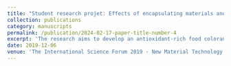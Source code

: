 ```yaml
---
title: "Student research projet: Effects of encapsulating materials and inlet-air temperatures on physicochemical properties and bioactive compounds of spray-dried Rhodomyrtus Tomentosa product"
collection: publications
category: manuscripts
permalink: /publication/2024-02-17-paper-title-number-4
excerpt: 'The research aims to develop an antioxidant-rich food colorant from R.Tomentosa forest fruit by micro-encapsulation using spray technology. Fully funded by Viet National University and conducted at the same time with courseworks at my Bachelor's program'
date: 2019-12-06
venue: 'The International Science Forum 2019 - New Material Technology for Sustainable Development, Ho Chi Minh City, Vietnam. No.:46-GCN/KHCN'
---
```

